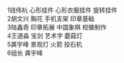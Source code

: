 1钱伟杭 心形挂件 心形衣服挂件 旋转挂件   
2胡文兴 胸花 手机支架 印章基础   
3陆鑫奇 印章拓展 中国象棋 校徽制作   
4王道淼 宝剑 艺术字 蘑菇灯  
5龚宇峰 景观灯 火箭 投石机  
6组长 龚宇峰
